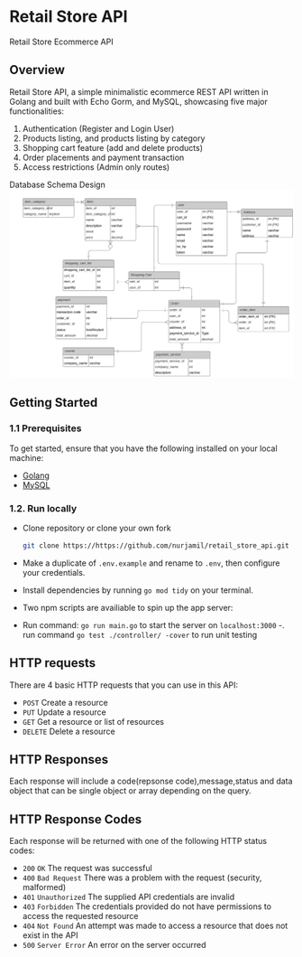 # Retail Store API

Retail Store Ecommerce API

## Overview

Retail Store API, a simple minimalistic ecommerce REST API written in Golang and built with Echo Gorm, and MySQL, showcasing five major functionalities:

1. Authentication (Register and Login User)
2. Products listing, and products listing by category
3. Shopping cart feature (add and delete products)
4. Order placements and payment transaction
5. Access restrictions (Admin only routes)

Database Schema Design
![Database Schema Design](/docs/erd.png)

## Getting Started

### 1.1 Prerequisites

To get started, ensure that you have the following installed on your local machine:

- [Golang](https://golang.org/dl/)
- [MySQL](https://www.mysql.com/downloads/)

### 1.2. Run locally

- Clone repository or clone your own fork

  ```bash
  git clone https://https://github.com/nurjamil/retail_store_api.git
  ```

- Make a duplicate of `.env.example` and rename to `.env`, then configure your credentials.
- Install dependencies by running `go mod tidy` on your terminal.
- Two npm scripts are availiable to spin up the app server:
- Run command: `go run main.go` to start the server on `localhost:3000`
  -. run command `go test ./controller/ -cover` to run unit testing

## HTTP requests

There are 4 basic HTTP requests that you can use in this API:

- `POST` Create a resource
- `PUT` Update a resource
- `GET` Get a resource or list of resources
- `DELETE` Delete a resource

## HTTP Responses

Each response will include a code(repsonse code),message,status and data object that can be single object or array depending on the query.

## HTTP Response Codes

Each response will be returned with one of the following HTTP status codes:

- `200` `OK` The request was successful
- `400` `Bad Request` There was a problem with the request (security, malformed)
- `401` `Unauthorized` The supplied API credentials are invalid
- `403` `Forbidden` The credentials provided do not have permissions to access the requested resource
- `404` `Not Found` An attempt was made to access a resource that does not exist in the API
- `500` `Server Error` An error on the server occurred
